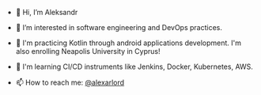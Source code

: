 - 👋 Hi, I’m Aleksandr
- 👀 I’m interested in software engineering and DevOps practices.

- 🌱 I'm practicing Kotlin through android applications development. I'm also enrolling Neapolis University in Cyprus!
- 💞️ I'm learning CI/CD instruments like Jenkins, Docker, Kubernetes, AWS.
- 📫 How to reach me: [@alexarlord](https://t.me/alexarlord)


